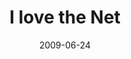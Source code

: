 ---
layout: base.njk
title : 'I love the Net' 
view_title : 'I love the Net' 
year : '2009' 
date : '2009-06-24' 
img_file : '/drawing/ilovethenet.png' 
html_file : 'ilovethenet' 
next_html : 'webuiltthiscityoutofnothing.html' 
year_order : '192' 
permalink : "title/{{html_file}}.html"
---